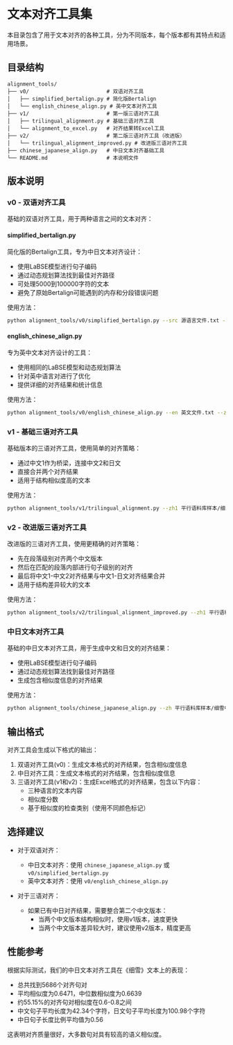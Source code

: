 # 文本对齐工具集

本目录包含了用于文本对齐的各种工具，分为不同版本，每个版本都有其特点和适用场景。

## 目录结构

```
alignment_tools/
├── v0/                         # 双语对齐工具
│   ├── simplified_bertalign.py # 简化版Bertalign
│   └── english_chinese_align.py # 英中文本对齐工具
├── v1/                         # 第一版三语对齐工具
│   ├── trilingual_alignment.py # 基础三语对齐工具
│   └── alignment_to_excel.py   # 对齐结果转Excel工具
├── v2/                         # 第二版三语对齐工具（改进版）
│   └── trilingual_alignment_improved.py # 改进版三语对齐工具
├── chinese_japanese_align.py   # 中日文本对齐基础工具
└── README.md                   # 本说明文件
```

## 版本说明

### v0 - 双语对齐工具

基础的双语对齐工具，用于两种语言之间的文本对齐：

#### simplified_bertalign.py
简化版的Bertalign工具，专为中日文本对齐设计：
- 使用LaBSE模型进行句子编码
- 通过动态规划算法找到最佳对齐路径
- 可处理5000到100000字符的文本
- 避免了原始Bertalign可能遇到的内存和分段错误问题

使用方法：
```bash
python alignment_tools/v0/simplified_bertalign.py --src 源语言文件.txt --tgt 目标语言文件.txt --output 对齐结果.txt
```

#### english_chinese_align.py
专为英中文本对齐设计的工具：
- 使用相同的LaBSE模型和动态规划算法
- 针对英中语言对进行了优化
- 提供详细的对齐结果和统计信息

使用方法：
```bash
python alignment_tools/v0/english_chinese_align.py --en 英文文件.txt --zh 中文文件.txt --output 对齐结果.txt
```

### v1 - 基础三语对齐工具

基础版本的三语对齐工具，使用简单的对齐策略：
- 通过中文1作为桥梁，连接中文2和日文
- 直接合并两个对齐结果
- 适用于结构相似度高的文本

使用方法：
```bash
python alignment_tools/v1/trilingual_alignment.py --zh1 平行语料库样本/细雪中.txt --zh2 平行语料库样本/细雪中第二个版本.txt --zh-ja-alignment 平行语料库样本/细雪对齐结果.txt --output 细雪三语对齐结果.xlsx
```

### v2 - 改进版三语对齐工具

改进版的三语对齐工具，使用更精确的对齐策略：
- 先在段落级别对齐两个中文版本
- 然后在匹配的段落内部进行句子级别的对齐
- 最后将中文1-中文2对齐结果与中文1-日文对齐结果合并
- 适用于结构差异较大的文本

使用方法：
```bash
python alignment_tools/v2/trilingual_alignment_improved.py --zh1 平行语料库样本/细雪中.txt --zh2 平行语料库样本/细雪中第二个版本.txt --zh-ja-alignment 平行语料库样本/细雪对齐结果.txt --output 细雪三语对齐结果_改进版.xlsx
```

### 中日文本对齐工具

基础的中日文本对齐工具，用于生成中文和日文的对齐结果：
- 使用LaBSE模型进行句子编码
- 通过动态规划算法找到最佳对齐路径
- 生成包含相似度信息的对齐结果

使用方法：
```bash
python alignment_tools/chinese_japanese_align.py --zh 平行语料库样本/细雪中.txt --ja 平行语料库样本/细雪日.txt --output 平行语料库样本/细雪对齐结果.txt
```

## 输出格式

对齐工具会生成以下格式的输出：

1. 双语对齐工具(v0)：生成文本格式的对齐结果，包含相似度信息
2. 中日对齐工具：生成文本格式的对齐结果，包含相似度信息
3. 三语对齐工具(v1和v2)：生成Excel格式的对齐结果，包含以下内容：
   - 三种语言的文本内容
   - 相似度分数
   - 基于相似度的检查类别（使用不同颜色标记）

## 选择建议

- 对于双语对齐：
  - 中日文本对齐：使用 `chinese_japanese_align.py` 或 `v0/simplified_bertalign.py`
  - 英中文本对齐：使用 `v0/english_chinese_align.py`
  
- 对于三语对齐：
  - 如果已有中日对齐结果，需要整合第二个中文版本：
    - 当两个中文版本结构相似时，使用v1版本，速度更快
    - 当两个中文版本差异较大时，建议使用v2版本，精度更高

## 性能参考

根据实际测试，我们的中日文本对齐工具在《细雪》文本上的表现：
- 总共找到5686个对齐句对
- 平均相似度为0.6471，中位数相似度为0.6639
- 约55.15%的对齐句对相似度在0.6-0.8之间
- 中文句子平均长度为42.34个字符，日文句子平均长度为100.98个字符
- 中日句子长度比例平均值为0.56

这表明对齐质量很好，大多数句对具有较高的语义相似度。
